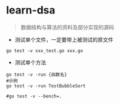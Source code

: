 # learn-dsa
 > 数据结构与算法的资料及部分实现的源码

- 测试单个文件，一定要带上被测试的原文件

```
go test -v xxx_test.go xxx.go
```

- 测试单个方法

```
go test -v -run {函数名}
#示例
go test -v -run TestBubbleSort

#go test -v --bench=.
```
